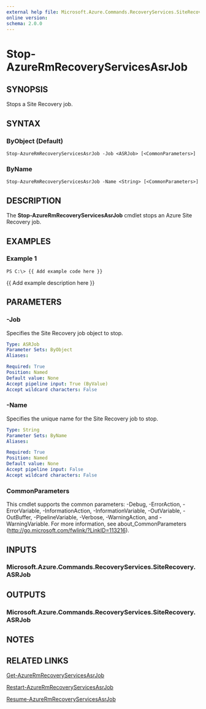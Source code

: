 ```yaml
---
external help file: Microsoft.Azure.Commands.RecoveryServices.SiteRecovery.dll-Help.xml
online version: 
schema: 2.0.0
---
```


# Stop-AzureRmRecoveryServicesAsrJob

## SYNOPSIS
Stops a Site Recovery job.

## SYNTAX

### ByObject (Default)
```
Stop-AzureRmRecoveryServicesAsrJob -Job <ASRJob> [<CommonParameters>]
```

### ByName
```
Stop-AzureRmRecoveryServicesAsrJob -Name <String> [<CommonParameters>]
```

## DESCRIPTION
The **Stop-AzureRmRecoveryServicesAsrJob** cmdlet stops an Azure Site Recovery job.

## EXAMPLES

### Example 1
```
PS C:\> {{ Add example code here }}
```

{{ Add example description here }}

## PARAMETERS

### -Job
Specifies the Site Recovery job object to stop.

```yaml
Type: ASRJob
Parameter Sets: ByObject
Aliases: 

Required: True
Position: Named
Default value: None
Accept pipeline input: True (ByValue)
Accept wildcard characters: False
```

### -Name
Specifies the unique name for the Site Recovery job to stop.

```yaml
Type: String
Parameter Sets: ByName
Aliases: 

Required: True
Position: Named
Default value: None
Accept pipeline input: False
Accept wildcard characters: False
```

### CommonParameters
This cmdlet supports the common parameters: -Debug, -ErrorAction, -ErrorVariable, -InformationAction, -InformationVariable, -OutVariable, -OutBuffer, -PipelineVariable, -Verbose, -WarningAction, and -WarningVariable. For more information, see about_CommonParameters (http://go.microsoft.com/fwlink/?LinkID=113216).

## INPUTS

### Microsoft.Azure.Commands.RecoveryServices.SiteRecovery.ASRJob

## OUTPUTS

### Microsoft.Azure.Commands.RecoveryServices.SiteRecovery.ASRJob

## NOTES

## RELATED LINKS

[Get-AzureRmRecoveryServicesAsrJob](./Get-AzureRmRecoveryServicesAsrJob.md)

[Restart-AzureRmRecoveryServicesAsrJob](./Restart-AzureRmRecoveryServicesAsrJob.md)

[Resume-AzureRmRecoveryServicesAsrJob](./Resume-AzureRmRecoveryServicesAsrJob.md)
